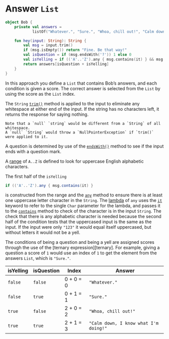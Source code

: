 # Answer `List`

```kotlin
object Bob {
    private val answers =
            listOf("Whatever.", "Sure.", "Whoa, chill out!", "Calm down, I know what I'm doing!")

    fun hey(input: String): String {
        val msg = input.trim()
        if (msg.isEmpty()) return "Fine. Be that way!"
        val isQuestion = if (msg.endsWith('?')) 1 else 0
        val isYelling = if (('A'..'Z').any { msg.contains(it) } && msg == msg.uppercase()) 2 else 0
        return answers[isQuestion + isYelling]
    }
}
```

In this approach you define a `List` that contains Bob’s answers, and each condition is given a score.
The correct answer is selected from the `List` by using the score as the `List` index.

The `String` [`trim()`][trim] method is applied to the input to eliminate any whitespace at either end of the input.
If the string has no characters left, it returns the response for saying nothing.

```exercism/caution
Note that a `null` `string` would be different from a `String` of all whitespace.
A `null` `String` would throw a `NullPointerException` if `trim()` were applied to it.
```

A question is determined by use of the [`endsWith()`][endswith] method to see if the input ends with a question mark.

A [range][range] of `A..Z` is defined to look for uppercase English alphabetic characters.

The first half of the `isYelling` 

```java
if (('A'..'Z').any { msg.contains(it) }
```

is constructed from the range and the [`any`][any] method
to ensure there is at least one uppercase letter character in the `String`.
The [lambda][lambda] of `any` uses the [`it`][it] keyword to refer to the single `Char` parameter for the lambda,
and passes it to the [`contains`][contains] method to check of the character is in the input `String`.
The check that there is any alphabetic character is needed because the second half of the condition tests that the uppercased input is the same as the input.
If the input were only `"123"` it would equal itself uppercased, but without letters it would not be a yell.

The conditions of being a question and being a yell are assigned scores through the use of the [ternary expression][ternary].
For example, giving a question a score of `1` would use an index of `1` to get the element from the answers `List`, which is `"Sure."`.

| isYelling | isQuestion | Index     | Answer                                |
| --------- | ---------- | --------- | ------------------------------------- |
| `false`   | `false`    | 0 + 0 = 0 | `"Whatever."`                         |
| `false`   | `true`     | 0 + 1 = 1 | `"Sure."`                             |
| `true`    | `false`    | 2 + 0 = 2 | `"Whoa, chill out!"`                  |
| `true`    | `true`     | 2 + 1 = 3 | `"Calm down, I know what I'm doing!"` |


[trim]: https://kotlinlang.org/api/latest/jvm/stdlib/kotlin.text/trim.html
[endswith]: https://kotlinlang.org/api/latest/jvm/stdlib/kotlin.text/ends-with.html
[range]: https://kotlinlang.org/docs/ranges.html#range
[any]: https://kotlinlang.org/api/latest/jvm/stdlib/kotlin.collections/any.html
[contains]: https://kotlinlang.org/api/latest/jvm/stdlib/kotlin.collections/contains.html
[ternary-expression]: https://kotlinlang.org/docs/control-flow.html#if-expression
[lambda]: https://kotlinlang.org/docs/lambdas.html#lambda-expressions-and-anonymous-functions
[it]: https://kotlinlang.org/docs/lambdas.html#it-implicit-name-of-a-single-parameter
